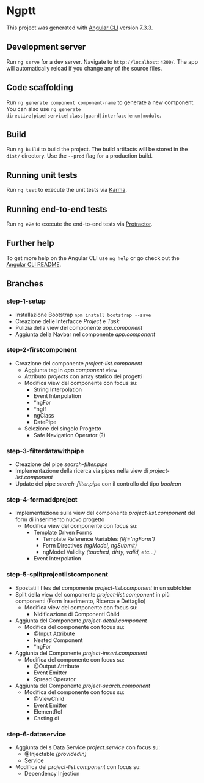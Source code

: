 # Ngptt

This project was generated with [Angular CLI](https://github.com/angular/angular-cli) version 7.3.3.

## Development server

Run `ng serve` for a dev server. Navigate to `http://localhost:4200/`. The app will automatically reload if you change any of the source files.

## Code scaffolding

Run `ng generate component component-name` to generate a new component. You can also use `ng generate directive|pipe|service|class|guard|interface|enum|module`.

## Build

Run `ng build` to build the project. The build artifacts will be stored in the `dist/` directory. Use the `--prod` flag for a production build.

## Running unit tests

Run `ng test` to execute the unit tests via [Karma](https://karma-runner.github.io).

## Running end-to-end tests

Run `ng e2e` to execute the end-to-end tests via [Protractor](http://www.protractortest.org/).

## Further help

To get more help on the Angular CLI use `ng help` or go check out the [Angular CLI README](https://github.com/angular/angular-cli/blob/master/README.md).

## Branches

### step-1-setup

- Installazione Bootstrap `npm install bootstrap --save`
- Creazione delle Interfacce *Project* e *Task*
- Pulizia della view del componente *app.component*
- Aggiunta della Navbar nel componente *app.component*

### step-2-firstcomponent

- Creazione del componente *project-list.component*
    - Aggiunta tag in *app.component* view
    - Attributo *projects* con array statico dei progetti
    - Modifica view del componente con focus su:
        - String Interpolation
        - Event Interpolation
        - *ngFor
        - *ngIf
        - ngClass
        - DatePipe
    - Selezione del singolo Progetto
        - Safe Navigation Operator (?)

### step-3-filterdatawithpipe

- Creazione del pipe *search-filter.pipe*
- Implementazione della ricerca via pipes nella view di *project-list.component*
- Update del pipe *search-filter.pipe* con il controllo del tipo _boolean_

### step-4-formaddproject

- Implementazione sulla view del componente *project-list.component* del form di inserimento nuovo progetto
    - Modifica view del componente con focus su:
        - Template Driven Forms
            - Template Reference Variables _(#f='ngForm')_
            - Form Directives _(ngModel, ngSubmit)_
            - ngModel Validity _(touched, dirty, valid, etc...)_
        - Event Interpolation

### step-5-splitprojectlistcomponent

- Spostati I files del componente *project-list.component* in un subfolder
- Split della view del componente *project-list.component* in più componenti (Form Inserimento, Ricerca e Dettaglio)
    - Modifica view del componente con focus su:
        - Nidificazione di Componenti Child
- Aggiunta del Componente *project-detail.component*
    - Modifica del componente con focus su:
        - @Input Attribute
        - Nested Component
        - *ngFor
- Aggiunta del Componente *project-insert.component*
    - Modifica del componente con focus su:
        - @Output Attribute
        - Event Emitter
        - Spread Operator
- Aggiunta del Componente *project-search.component*
    - Modifica del componente con focus su:
        - @ViewChild
        - Event Emitter
        - ElementRef
        - Casting di <HTMLInputElement>

### step-6-dataservice

- Aggiunta del s Data Service *project.service* con focus su:
    - @Injectable _(providedIn)_
    - Service
- Modifica del *project-list.component* con focus su:
    - Dependency Injection